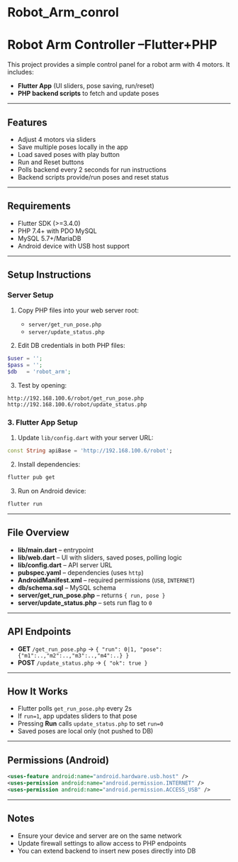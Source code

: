 # Robot_Arm_conrol

# Robot Arm Controller –Flutter+PHP 

This project provides a simple control panel for a robot arm with 4 motors. It includes:

* **Flutter App** (UI sliders, pose saving, run/reset)
* **PHP backend scripts** to fetch and update poses
                                                                

---

## Features

* Adjust 4 motors via sliders
* Save multiple poses locally in the app
* Load saved poses with play button
* Run and Reset buttons
* Polls backend every 2 seconds for run instructions
* Backend scripts provide/run poses and reset status

---

## Requirements

* Flutter SDK (>=3.4.0)
* PHP 7.4+ with PDO MySQL
* MySQL 5.7+/MariaDB
* Android device with USB host support

---

## Setup Instructions



###  Server Setup

1. Copy PHP files into your web server root:

   * `server/get_run_pose.php`
   * `server/update_status.php`

2. Edit DB credentials in both PHP files:

```php
$user = '';
$pass = '';
$db   = 'robot_arm';
```

3. Test by opening:

```
http://192.168.100.6/robot/get_run_pose.php
http://192.168.100.6/robot/update_status.php
```

### 3. Flutter App Setup

1. Update `lib/config.dart` with your server URL:

```dart
const String apiBase = 'http://192.168.100.6/robot';
```

2. Install dependencies:

```bash
flutter pub get
```

3. Run on Android device:

```bash
flutter run
```

---

## File Overview

* **lib/main.dart** – entrypoint
* **lib/web.dart** – UI with sliders, saved poses, polling logic
* **lib/config.dart** – API server URL
* **pubspec.yaml** – dependencies (uses `http`)
* **AndroidManifest.xml** – required permissions (`USB`, `INTERNET`)
* **db/schema.sql** – MySQL schema
* **server/get\_run\_pose.php** – returns `{ run, pose }`
* **server/update\_status.php** – sets run flag to `0`

---

## API Endpoints

* **GET** `/get_run_pose.php` → `{ "run": 0|1, "pose": {"m1":..,"m2":..,"m3":..,"m4":..} }`
* **POST** `/update_status.php` → `{ "ok": true }`

---

## How It Works

* Flutter polls `get_run_pose.php` every 2s
* If `run=1`, app updates sliders to that pose
* Pressing **Run** calls `update_status.php` to set `run=0`
* Saved poses are local only (not pushed to DB)

---

## Permissions (Android)

```xml
<uses-feature android:name="android.hardware.usb.host" />
<uses-permission android:name="android.permission.INTERNET" />
<uses-permission android:name="android.permission.ACCESS_USB" />
```

---

## Notes
* Ensure your device and server are on the same network
* Update firewall settings to allow access to PHP endpoints
* You can extend backend to insert new poses directly into DB
